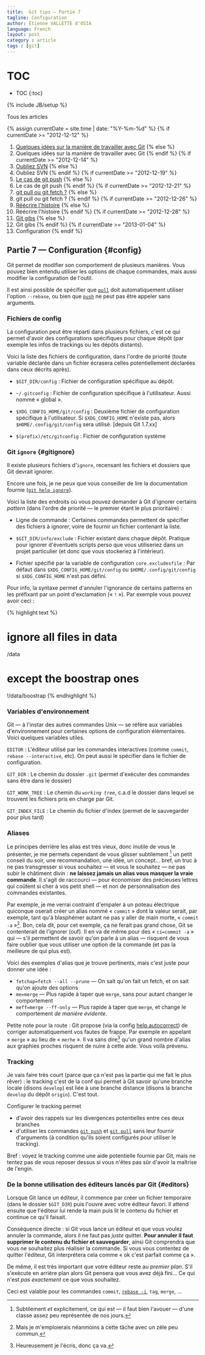 ```yaml
---
title:  Git tips — Partie 7
tagline: Configuration
author: Étienne VALLETTE d'OSIA
language: French
layout: post
category : article
tags : [git]
---
```


# TOC
* TOC
{:toc}

{% include JB/setup %}

Tous les articles

{% assign currentDate = site.time | date: "%Y-%m-%d" %}
{% if currentDate >= "2012-12-12" %}
1. [Quelques idées sur la manière de travailler avec Git](/article/2012-12-12/git-tips-1)
{% else %}
1. Quelques idées sur la manière de travailler avec Git
{% endif %}
{% if currentDate >= "2012-12-14" %}
2. [Oubliez SVN](/article/2012-12-14/git-tips-2)
{% else %}
2. Oubliez SVN
{% endif %}
{% if currentDate >= "2012-12-19" %}
3. [Le cas de git push](/article/2012-12-18/git-tips-3)
{% else %}
3. Le cas de git push
{% endif %}
{% if currentDate >= "2012-12-21" %}
4. [git pull ou git fetch ?](/article/2012-12-21/git-tips-4)
{% else %}
4. git pull ou git fetch ?
{% endif %}
{% if currentDate >= "2012-12-26" %}
5. [Réécrire l'histoire](/article/2012-12-26/git-tips-5)
{% else %}
5. Réécrire l'histoire
{% endif %}
{% if currentDate >= "2012-12-28" %}
6. [Git gibs](/article/2012-12-28/git-tips-6)
{% else %}
6. Git gibs
{% endif %}
{% if currentDate >= "2013-01-04" %}
7. Configuration
{% endif %}

## Partie 7 — Configuration {#config}

Git permet de modifier son comportement de plusieurs manières. Vous pouvez bien entendu utiliser les options de chaque commandes, mais aussi modifier la configuration de l'outil.

Il est ainsi possible de spécifier que [`pull`](#pull) doit automatiquement utiliser l'option `--rebase`, ou bien que [`push`](#push) ne peut pas être appeler sans arguments.

### Fichiers de config

La configuration peut être réparti dans plusieurs fichiers, c'est ce qui permet d'avoir des configurations spécifiques pour chaque dépôt (par exemple les infos de trackings ou les dépôts distants).

Voici la liste des fichiers de configuration, dans l'ordre de priorité (toute variable déclarée dans un fichier écrasera celles potentiellement déclarées dans ceux décrits après).

- `$GIT_DIR/config`
:	Fichier de configuration spécifique au dépôt.

- `~/.gitconfig`
:	Fichier de configuration spécifique à l'utilisateur. Aussi nommé « global ».

- `$XDG_CONFIG_HOME/git/config`
:	Deuxième fichier de configuration spécifique à l'utilisateur. Si `$XDG_CONFIG_HOME` n'existe pas, alors `$HOME/.config/git/config` sera utilisé. [depuis Git 1.7.xx]

- `$(prefix)/etc/gitconfig`
:	Fichier de configuration système

### Git `ignore` {#gitignore}

Il existe plusieurs fichiers d'`ignore`, recensant les fichiers et dossiers que Git devrait ignorer.

Encore une fois, je ne peux que vous conseiller de lire la documentation fournie ([`git help ignore`](http://git-scm.com/docs/gitignore.html)).

Voici la liste des endroits où vous pouvez demander à Git d'ignorer certains _pattern_ (dans l'ordre de priorité — le premier étant le plus prioritaire) :

- Ligne de commande
:	Certaines commandes permettent de spécifier des fichiers à ignorer, voire de fournir un fichier contenant la liste.

- `$GIT_DIR/info/exclude`
:	Fichier existant dans chaque dépôt. Pratique pour ignorer d'éventuels scripts perso que vous utiliseriez dans un projet particulier (et donc que vous stockeriez à l'intérieur).

- Fichier spécifié par la variable de configuration `core.excludesfile`
:	Par défaut dans `$XDG_CONFIG_HOME/git/config` ou `$HOME/.config/git/config` si `$XDG_CONFIG_HOME` n'est pas défini.

Pour info, la syntaxe permet d'annuler l'ignorance de certains patterns en les préfixant par un point d'exclamation (« `!` »). Par exemple vous pouvez avoir ceci :

{% highlight text %}
 # ignore all files in data
/data
 # except the boostrap ones
!/data/boostrap
{% endhighlight %}

### Variables d'environnement

Git — à l'instar des autres commandes Unix — se réfère aux variables d'environnement pour certaines options de configuration élémentaires. Voici quelques variables utiles.

`EDITOR`
:	L'éditeur utilisé par les commandes interactives (comme `commit`, `rebase --interactive`, etc). On peut aussi le spécifier dans le fichier de configuration.

`GIT_DIR`
:	Le chemin du dossier `.git` (permet d'exécuter des commandes sans être dans le dossier)

`GIT_WORK_TREE`
:	Le chemin du *`working tree`*, c.a.d le dossier dans lequel se trouvent les fichiers pris en charge par Git.

`GIT_INDEX_FILE`
: Le chemin du fichier d'index (permet de le sauvegarder pour plus tard)

### Aliases

Le principes derrière les alias est très vieux, donc inutile de vous le présenter, je me permets cependant de vous glisser subtilement [^subtile] un petit conseil du soir, une recommandation, une idée, un concept… bref, un truc à ne pas transgresser si vous souhaitez — et vous le souhaitez — ne pas subir le châtiment divin : **ne laissez jamais un alias vous masquer la vraie commande**. Il s'agit de raccourci — pour économiser des précieuses lettres qui coûtent si cher à vos petit shell — et non de personnalisation des commandes existantes.

Par exemple, je me verrai contraint d'empaler à un poteau électrique quiconque oserait créer un alias nommé « `commit` » dont la valeur serait, par exemple, tant qu'à blasphémer autant ne pas y aller de main morte, « `commit -a` »[^contraint]. Bon, cela dit, pour cet exemple, ça ne ferait pas grand chose, Git se contenterait de l'ignorer (ouf). Il en va de même pour des « `ci=commit -a` » qui — s'il permettent de savoir qu'on parle à un alias — risquent de vous faire oublier que vous utiliser une option de la commande (et pas la meilleure de qui plus est).

Voici des exemples d'alias que je trouve pertinents, mais c'est juste pour donner une idée :

- `fetchap=fetch --all --prune` — On sait qu'on fait un fetch, et on sait qu'on ajoute des options
- `me=merge` — Plus rapide à taper que `merge`, sans pour autant changer le comportement
- `meff=merge --ff-only` — Plus rapide à taper que `merge`, et change le comportement _de manière évidente_.

Petite note pour la route : Git propose (via la config [help.autocorrect](http://git-scm.com/docs/git-config)) de corriger automatiquement vos fautes de frappe. Par exemple en appelant « `merge` » au lieu de « `merhe` ». Il va sans dire[^sansdire] qu'un grand nombre d'alias aux graphies proches risquent de nuire à cette aide. Vous voilà prévenu.

[^subtile]: Subtilement _et_ explicitement, ce qui est — il faut bien l'avouer — d'une classe assez peu représentée de nos jours.

[^contraint]: Mais je m'emploierais néanmoins à cette tâche avec un zèle peu commun.

[^sansdire]: Heureusement je l'écris, donc ça va.

### Tracking

Je vais faire très court (parce que ça n'est pas la partie qui me fait le plus rêver) : le tracking c'est de la conf qui permet à Git savoir qu'une branche locale (disons `develop`) est liée à une branche distance (disons la branche `develop` du dépôt `origin`). C'est tout.

Configurer le tracking permet

- d'avoir des rappels sur les divergences potentielles entre ces deux branches
- d'utiliser les commandes [`git push`](#push) et [`git pull`](#pull) sans leur fournir d'arguments (à condition qu'ils soient configurés pour utiliser le tracking).

Bref : voyez le tracking comme une aide potentielle fournie par Git, mais ne tentez pas de vous reposer dessus si vous n'êtes pas sûr d'avoir la maîtrise de l'engin.

### De la bonne utilisation des éditeurs lancés par Git {#editors}

Lorsque Git lance un éditeur, il commence par créer un fichier temporaire (dans le dossier `$GIT_DIR`) puis l'ouvre avec votre éditeur favori. Il attend ensuite que l'éditeur lui rende la main puis lit le contenu du fichier et continue ce qu'il faisait.

Conséquence directe : si Git vous lance un éditeur et que vous voulez annuler la commande, alors il ne faut pas *juste* quitter. **Pour annuler il faut supprimer le contenu du fichier et sauvegarder**, ainsi Git comprendra que vous ne souhaitez plus réaliser la commande. Si vous vous contentez de quitter l'éditeur, Git interprétera cela comme « ok c'est parfait comme ça ».

De même, il est très important que votre éditeur reste au _premier plan_. S'il s'exécute en arrière plan alors Git pensera que vous avez déjà fini… Ce qui n'est _pas exactement_ ce que vous souhaitez.

Ceci est valable pour les commandes `commit`, [`rebase -i`](#rebase-interactive), `tag`, `merge`, …


